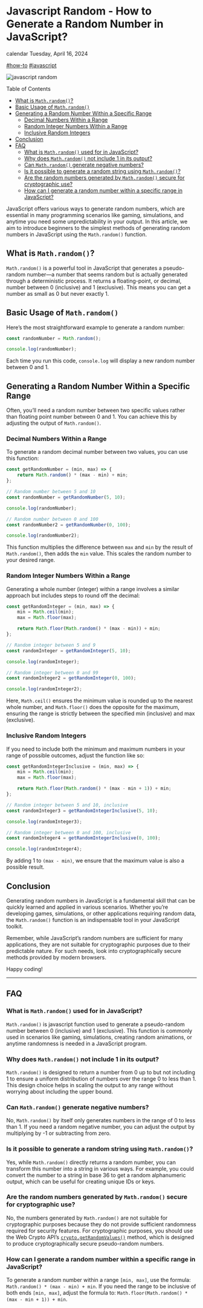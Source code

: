 # Javascript Random - How to Generate a Random Number in JavaScript?

calendar Tuesday, April 16, 2024

[#how-to](https://coreui.io/tags/how-to/) [#javascript](https://coreui.io/tags/javascript/)

![javascript random](/images/blog/how-to-generate-a-random-number-in-javascript_hu1bc13bbffd03a7bf0f11b11dcd072256_96174_1360x0_resize_q90_h2_box_3.webp)

Table of Contents

-   [What is `Math.random()`?](https://coreui.io/blog/how-to-generate-a-random-number-in-javascript/#what-is-mathrandom)
-   [Basic Usage of `Math.random()`](https://coreui.io/blog/how-to-generate-a-random-number-in-javascript/#basic-usage-of-mathrandom)
-   [Generating a Random Number Within a Specific Range](https://coreui.io/blog/how-to-generate-a-random-number-in-javascript/#generating-a-random-number-within-a-specific-range)
    -   [Decimal Numbers Within a Range](https://coreui.io/blog/how-to-generate-a-random-number-in-javascript/#decimal-numbers-within-a-range)
    -   [Random Integer Numbers Within a Range](https://coreui.io/blog/how-to-generate-a-random-number-in-javascript/#random-integer-numbers-within-a-range)
    -   [Inclusive Random Integers](https://coreui.io/blog/how-to-generate-a-random-number-in-javascript/#inclusive-random-integers)
-   [Conclusion](https://coreui.io/blog/how-to-generate-a-random-number-in-javascript/#conclusion)
-   [FAQ](https://coreui.io/blog/how-to-generate-a-random-number-in-javascript/#faq)
    -   [What is `Math.random()` used for in JavaScript?](https://coreui.io/blog/how-to-generate-a-random-number-in-javascript/#what-is-mathrandom-used-for-in-javascript)
    -   [Why does `Math.random()` not include 1 in its output?](https://coreui.io/blog/how-to-generate-a-random-number-in-javascript/#why-does-mathrandom-not-include-1-in-its-output)
    -   [Can `Math.random()` generate negative numbers?](https://coreui.io/blog/how-to-generate-a-random-number-in-javascript/#can-mathrandom-generate-negative-numbers)
    -   [Is it possible to generate a random string using `Math.random()`?](https://coreui.io/blog/how-to-generate-a-random-number-in-javascript/#is-it-possible-to-generate-a-random-string-using-mathrandom)
    -   [Are the random numbers generated by `Math.random()` secure for cryptographic use?](https://coreui.io/blog/how-to-generate-a-random-number-in-javascript/#are-the-random-numbers-generated-by-mathrandom-secure-for-cryptographic-use)
    -   [How can I generate a random number within a specific range in JavaScript?](https://coreui.io/blog/how-to-generate-a-random-number-in-javascript/#how-can-i-generate-a-random-number-within-a-specific-range-in-javascript)

JavaScript offers various ways to generate random numbers, which are essential in many programming scenarios like gaming, simulations, and anytime you need some unpredictability in your output. In this article, we aim to introduce beginners to the simplest methods of generating random numbers in JavaScript using the `Math.random()` function.

## What is `Math.random()`?

`Math.random()` is a powerful tool in JavaScript that generates a pseudo-random number—a number that seems random but is actually generated through a deterministic process. It returns a floating-point, or decimal, number between 0 (inclusive) and 1 (exclusive). This means you can get a number as small as 0 but never exactly 1.

## Basic Usage of `Math.random()`

Here’s the most straightforward example to generate a random number:

```js
const randomNumber = Math.random();

console.log(randomNumber);
```

Each time you run this code, `console.log` will display a new random number between 0 and 1.

## Generating a Random Number Within a Specific Range

Often, you’ll need a random number between two specific values rather than floating point number between 0 and 1. You can achieve this by adjusting the output of `Math.random()`.

### Decimal Numbers Within a Range

To generate a random decimal number between two values, you can use this function:

```js
const getRandomNumber = (min, max) => {
    return Math.random() * (max - min) + min;
};

// Random number between 5 and 10
const randomNumber = getRandomNumber(5, 10);

console.log(randomNumber);

// Random number between 0 and 100
const randomNumber2 = getRandomNumber(0, 100);

console.log(randomNumber2);
```

This function multiplies the difference between `max` and `min` by the result of `Math.random()`, then adds the `min` value. This scales the random number to your desired range.

### Random Integer Numbers Within a Range

Generating a whole number (integer) within a range involves a similar approach but includes steps to round off the decimal:

```js
const getRandomInteger = (min, max) => {
    min = Math.ceil(min);
    max = Math.floor(max);

    return Math.floor(Math.random() * (max - min)) + min;
};

// Random integer between 5 and 9
const randomInteger = getRandomInteger(5, 10);

console.log(randomInteger);

// Random integer between 0 and 99
const randomInteger2 = getRandomInteger(0, 100);

console.log(randomInteger2);
```

Here, `Math.ceil()` ensures the minimum value is rounded up to the nearest whole number, and `Math.floor()` does the opposite for the maximum, ensuring the range is strictly between the specified min (inclusive) and max (exclusive).

### Inclusive Random Integers

If you need to include both the minimum and maximum numbers in your range of possible outcomes, adjust the function like so:

```js
const getRandomIntegerInclusive = (min, max) => {
    min = Math.ceil(min);
    max = Math.floor(max);

    return Math.floor(Math.random() * (max - min + 1)) + min;
};

// Random integer between 5 and 10, inclusive
const randomInteger3 = getRandomIntegerInclusive(5, 10);

console.log(randomInteger3);

// Random integer between 0 and 100, inclusive
const randomInteger4 = getRandomIntegerInclusive(0, 100);

console.log(randomInteger4);
```

By adding 1 to `(max - min)`, we ensure that the maximum value is also a possible result.

## Conclusion

Generating random numbers in JavaScript is a fundamental skill that can be quickly learned and applied in various scenarios. Whether you’re developing games, simulations, or other applications requiring random data, the `Math.random()` function is an indispensable tool in your JavaScript toolkit.

Remember, while JavaScript’s random numbers are sufficient for many applications, they are not suitable for cryptographic purposes due to their predictable nature. For such needs, look into cryptographically secure methods provided by modern browsers.

Happy coding!

---

## FAQ

### What is `Math.random()` used for in JavaScript?

`Math.random()` is javascript function used to generate a pseudo-random number between 0 (inclusive) and 1 (exclusive). This function is commonly used in scenarios like gaming, simulations, creating random animations, or anytime randomness is needed in a JavaScript program.

### Why does `Math.random()` not include 1 in its output?

`Math.random()` is designed to return a number from 0 up to but not including 1 to ensure a uniform distribution of numbers over the range 0 to less than 1. This design choice helps in scaling the output to any range without worrying about including the upper bound.

### Can `Math.random()` generate negative numbers?

No, `Math.random()` by itself only generates numbers in the range of 0 to less than 1. If you need a random negative number, you can adjust the output by multiplying by -1 or subtracting from zero.

### Is it possible to generate a random string using `Math.random()`?

Yes, while `Math.random()` directly returns a random number, you can transform this number into a string in various ways. For example, you could convert the number to a string in base 36 to get a random alphanumeric output, which can be useful for creating unique IDs or keys.

### Are the random numbers generated by `Math.random()` secure for cryptographic use?

No, the numbers generated by `Math.random()` are not suitable for cryptographic purposes because they do not provide sufficient randomness required for security features. For cryptographic purposes, you should use the Web Crypto API’s [`crypto.getRandomValues()`](https://developer.mozilla.org/en-US/docs/Web/API/Crypto/getRandomValues) method, which is designed to produce cryptographically secure pseudo-random numbers.

### How can I generate a random number within a specific range in JavaScript?

To generate a random number within a range `[min, max]`, use the formula: `Math.random() * (max - min) + min`. If you need the range to be inclusive of both ends `[min, max]`, adjust the formula to: `Math.floor(Math.random() * (max - min + 1)) + min`.

